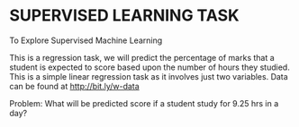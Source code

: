 # SUPERVISED LEARNING TASK
To Explore Supervised Machine Learning

 This is a regression task, we will predict the percentage of
marks that a student is expected to score based upon the
number of hours they studied. This is a simple linear
regression task as it involves just two variables.
Data can be found at http://bit.ly/w-data


Problem: What will be predicted score if a student study for 9.25 hrs in a
day?
